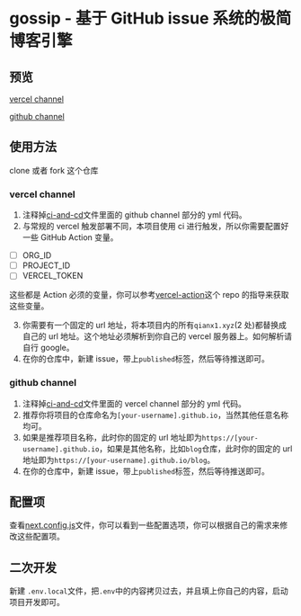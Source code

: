 # gossip - 基于 GitHub issue 系统的极简博客引擎

## 预览

[vercel channel](https://qianx1.xyz)

[github channel](https://qianxi0410.github.io/gossip)

## 使用方法

clone 或者 fork 这个仓库

### vercel channel

1. 注释掉[ci-and-cd](./.github/workflows/ci-and-cd.yml)文件里面的 github channel 部分的 yml 代码。
2. 与常规的 vercel 触发部署不同，本项目使用 ci 进行触发，所以你需要配置好一些 GitHub Action 变量。

- [ ] ORG_ID
- [ ] PROJECT_ID
- [ ] VERCEL_TOKEN

这些都是 Action 必须的变量，你可以参考[vercel-action](https://github.com/amondnet/vercel-action)这个 repo 的指导来获取这些变量。

3. 你需要有一个固定的 url 地址，将本项目内的所有`qianx1.xyz`(2 处)都替换成自己的 url 地址。这个地址必须解析到你自己的 vercel 服务器上。如何解析请自行 google。
4. 在你的仓库中，新建 issue，带上`published`标签，然后等待推送即可。

### github channel

1. 注释掉[ci-and-cd](./.github/workflows/ci-and-cd.yml)文件里面的 vercel channel 部分的 yml 代码。
2. 推荐你将项目的仓库命名为`[your-username].github.io`，当然其他任意名称均可。
3. 如果是推荐项目名称，此时你的固定的 url 地址即为`https://[your-username].github.io`，如果是其他名称，比如`blog`仓库，此时你的固定的 url 地址即为`https://[your-username].github.io/blog`。
4. 在你的仓库中，新建 issue，带上`published`标签，然后等待推送即可。

## 配置项

查看[next.config.js](./next.config.js)文件，你可以看到一些配置选项，你可以根据自己的需求来修改这些配置项。

## 二次开发

新建 `.env.local`文件，把`.env`中的内容拷贝过去，并且填上你自己的内容，启动项目开发即可。
